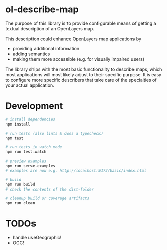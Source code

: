 # ol-describe-map

The purpose of this library is to provide configurable means of getting a textual description of an OpenLayers map.

This description could enhance OpenLayers map applications by 
* providing additional information
* adding semantics
* making them more accessible (e.g. for visually impaired users)

The library ships with the most basic functionality to describe maps, which most applications will most likely adjust to their specific purpose. It is easy to configure more specific describers that take care of the specialties of your actual application.

# Development

```bash
# install dependencies
npm install

# run tests (also lints & does a typecheck)
npm test

# run tests in watch mode
npm run test:watch

# preview examples
npm run serve-examples
# examples are now e.g. http://localhost:5173/basic/index.html

# build
npm run build
# check the contents of the dist-folder

# cleanup build or coverage artifacts
npm run clean

```

# TODOs

* handle useGeographic!
* OGC!

